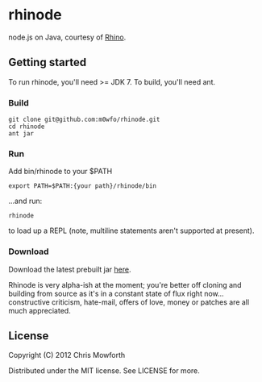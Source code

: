 # rhinode

node.js on Java, courtesy of [Rhino](http://www.mozilla.org/rhino/).

## Getting started

To run rhinode, you'll need >= JDK 7. To build, you'll need ant.

### Build

    git clone git@github.com:m0wfo/rhinode.git
    cd rhinode
    ant jar

### Run

Add bin/rhinode to your $PATH

    export PATH=$PATH:{your path}/rhinode/bin

...and run:

    rhinode

to load up a REPL (note, multiline statements aren't supported at present).

### Download

Download the latest prebuilt jar [here](https://github.com/downloads/m0wfo/rhinode/rhinode.jar).

Rhinode is very alpha-ish at the moment; you're better off cloning and building from source as it's in a constant state of flux right now... constructive criticism, hate-mail, offers of love, money or patches are all much appreciated.

## License

Copyright (C) 2012 Chris Mowforth

Distributed under the MIT license. See LICENSE for more.
